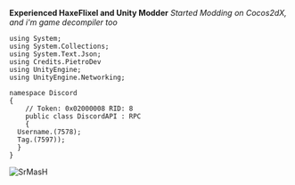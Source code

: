 **Experienced HaxeFlixel and Unity Modder**
*Started Modding on Cocos2dX, and i'm game decompiler too*
```
using System;
using System.Collections;
using System.Text.Json;
using Credits.PietroDev
using UnityEngine;
using UnityEngine.Networking;

namespace Discord
{
	// Token: 0x02000008 RID: 8
	public class DiscordAPI : RPC
	{
  Username.(7578);
  Tag.(7597));
  }
}
```

![SrMasH](https://github-readme-stats.vercel.app/api?username=SrMasH&show_icons=true&theme=dark)
